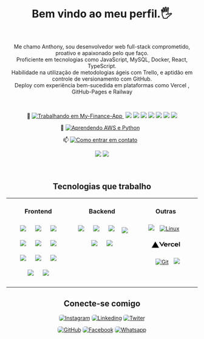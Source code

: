<h1 align="center" style="margin-top: 1rem"> Bem vindo ao meu perfil.🖐️</h1>

<br>
<p align="center"> Me chamo Anthony, sou desenvolvedor web full-stack comprometido, proativo e apaixonado pelo que faço.<br>
Proficiente em tecnologias como JavaScript, MySQL, Docker, React, TypeScript. <br>
Habilidade na utilização de metodologias ágeis com Trello, e aptidão em controle de versionamento com GitHub.<br>
Deploy com experiência bem-sucedida em plataformas como Vercel , GitHub-Pages e Railway</p>
<br>

<div align="center">

🔭 <a href="">
<img src="https://img.shields.io/badge/Trabalhando%20em-My%20Finance%20App-blue?style=flat&logo=react&logoColor=white&color=cyan" alt="Trabalhando em My-Finance-App">
</a>
<img src="https://devicon-website.vercel.app/api/javascript/original.svg" style="margin-left:5px; width:20px"/>
<img src="https://devicon-website.vercel.app/api/react/original.svg" style=" ; width:20px"/>
<img src="https://devicon-website.vercel.app/api/css3/plain-wordmark.svg" style="width:20px"/>
<img src="https://cdn.jsdelivr.net/gh/devicons/devicon/icons/bootstrap/bootstrap-original.svg" style="width: 20px"/>
<img src="https://skillicons.dev/icons?i=github" style="width:20px"/>
<img src="https://skillicons.dev/icons?i=vite" style="width:20px"/>
<img src="https://skillicons.dev/icons?i=jest" style="width:20px"/>

</p>

🌱 <a href="#" style="margin-right: 10px;">
<img src="https://img.shields.io/badge/Atualmente Aprendendo-AWS%20e%20Python-blue?style=flat&logo=amazon-aws&logoColor=white&color=232F3E" alt="Aprendendo AWS e Python">
</a>

📫 <a href="mailto:anthony.steffen@outlook.com.br" style="margin-right: 10px;">
<img src="https://img.shields.io/badge/Como entrar em contato-%20Outlook-blue?style=flat&logo=microsoft-outlook&logoColor=white&color=0078D4" alt="Como entrar em contato">
</a>

  </div>

<!-- GITHUB STATUS -->
<div align="center">
  <img height="140em" src="https://github-readme-stats.vercel.app/api?username=anthony-steffen&show_icons=true&theme=dark&include_all_commits=true&count_private=true"/>
  <img height="140em" src="https://github-readme-stats.vercel.app/api/top-langs/?username=anthony-steffen&layout=compact&langs_count=10&theme=dark"/>  
<div align="center"><br>
</div><br>

<div align="center">

<div align="left">
<h2 align="center"> Tecnologias que trabalho</h2>
</div>
<table><tr><td valign="top" align="center" width="33%">

### Frontend

<div align="center">  
<p align="center">
<img src="https://devicon-website.vercel.app/api/javascript/original.svg"style="margin: 10px ; width:50px"/>
<img src="https://devicon-website.vercel.app/api/typescript/original.svg"style="margin: 10px ; width:50px"/>
<img src="https://devicon-website.vercel.app/api/react/original.svg" style="margin: 10px ; width:50px"/>
<img src="https://devicon-website.vercel.app/api/redux/original.svg" style="margin: 10px ; width:50px"/>
<img src="https://devicon-website.vercel.app/api/html5/plain-wordmark.svg" style="margin: 10px ; width:50px"/>
<img src="https://devicon-website.vercel.app/api/css3/plain-wordmark.svg" style="margin: 10px ; width:50px"/>
<img src="https://devicon-website.vercel.app/api/sass/original.svg" style="margin: 10px ; width:50px"/>
<img src="https://cdn.jsdelivr.net/gh/devicons/devicon/icons/bootstrap/bootstrap-original.svg" style="width: 60px; margin: 10px"/>
<img src="https://skillicons.dev/icons?i=github" style="margin: 10px"/>
<img src="https://skillicons.dev/icons?i=vite" style="margin: 10px"/>
<img src="https://skillicons.dev/icons?i=jest" style="margin: 10px"/>
</p>
</div>

</td><td valign="top" align="center" width="33%">

### Backend

<div align="center">  
<p align="center">
<img src="https://cdn.jsdelivr.net/gh/devicons/devicon/icons/nodejs/nodejs-plain.svg" style="width: 50px ; margin: 10px"/>
<img src="https://cdn.jsdelivr.net/gh/devicons/devicon/icons/docker/docker-original.svg" style="width: 50px ; margin: 10px"/>
<img src="https://cdn.jsdelivr.net/gh/devicons/devicon/icons/mysql/mysql-original-wordmark.svg" style="width: 50px ; margin: 10px"/>
<img src="https://skillicons.dev/icons?i=express"style="margin: 5px"/>
<img src="https://cdn.jsdelivr.net/gh/devicons/devicon/icons/python/python-original-wordmark.svg" style="width: 50px ; margin: 10px"/>
<img src="https://cdn.jsdelivr.net/gh/devicons/devicon/icons/mongodb/mongodb-original-wordmark.svg" style="width: 50px ; margin: 10px"/>
</p>
</div>

</td><td valign="top" align="center" width="33%">

### Outras

<div align="center">  
<img src="https://cdn.jsdelivr.net/gh/devicons/devicon/icons/amazonwebservices/amazonwebservices-plain-wordmark.svg" style="width: 50px"/>
<a href="https://www.linux.org/" target="_blank"><img style="margin: 10px" src="https://profilinator.rishav.dev/skills-assets/linux-original.svg" alt="Linux" height="50" /></a>  
<img src="https://github.com/anthony-steffen/anthony-steffen/blob/main/assets/Vercel.png?raw=true" style="width: 80px ; margin: 10px">
<a href="https://github.com/" target="_blank"><img style="margin: 10px" src="https://profilinator.rishav.dev/skills-assets/git-scm-icon.svg" alt="Git" height="50" /></a>
<img src="https://cdn.jsdelivr.net/gh/devicons/devicon/icons/trello/trello-plain-wordmark.svg" style="width: 80px"/>
</div>
</td></tr></table>

<div align="left">
<h2 align="center"> Conecte-se comigo</h2>
</div>

[![Instagram](https://img.shields.io/badge/Instagram-E4405F?style=for-the-badge&logo=instagram&logoColor=white)](https://www.instagram.com/_anthony.steffen_)
[![Linkeding](https://img.shields.io/badge/LinkedIn-0077B5?style=for-the-badge&logo=linkedin&logoColor=white)](https://www.linkedin.com/in/anthony-steffen-dev/)
[![Twiter](https://img.shields.io/badge/Twitter-1DA1F2?style=for-the-badge&logo=twitter&logoColor=white)](https://twitter.com/4nth0ny_Steffen)

[![GitHub](https://img.shields.io/badge/GitHub-100000?style=for-the-badge&logo=github&logoColor=white)](https://github.com/anthony-steffen)
[![Facebook](https://img.shields.io/badge/Facebook-1877F2?style=for-the-badge&logo=facebook&logoColor=white)](https://www.facebook.com/anthony.steffen/)
[![Whatsapp](https://img.shields.io/badge/Whatsapp-25D366?style=for-the-badge&logo=whatsapp&logoColor=white)](https://api.whatsapp.com/send?phone=5584991423988&text=Ol%C3%A1%2C%20Anthony%20Steffen%20!)

<style>
  img[alt=GitHub] {
    height: 26px;
    width: 100px;
    border-radius: 5px;
  }
</style>

<style>
  img[alt=Facebook] {
    height: 25px;
    width: 100px;
    border-radius: 5px;
  }
</style>

<style>
  img[alt=Whatsapp] {
    height: 25px;
    width: 100px;
    border-radius: 5px;
  }
</style>

<style>
  img[alt=Instagram] {
    height: 30px;
    width: 100px;
    border-radius: 5px;
  }
</style>

<style>
  img[alt=Linkeding] {
    height: 30px;
    width: 100px;
    border-radius: 5px;
  }
</style>

<style>
  img[alt=Twiter] {
    height: 30px;
    width: 100px;
    border-radius: 5px;
  }
</style>

<!-- [![Outlook](https://img.shields.io/badge/Outlook-0078D4?style=for-the-badge&logo=microsoft-outlook&logoColor=white)](mailto:anthony.steffen@outlook.com.br)
[![Gmail](https://img.shields.io/badge/Gmail-D14836?style=for-the-badge&logo=gmail&logoColor=white)](mailto:anthonysteffen.developer@gmail.com) -->

</div>
